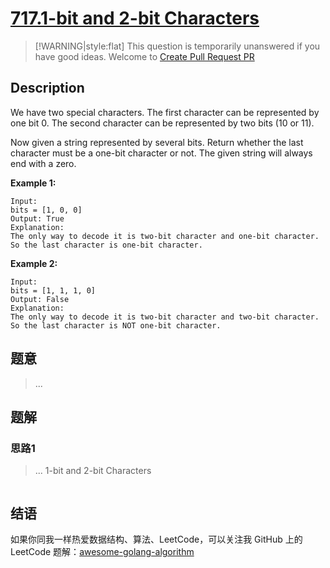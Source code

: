 # [717.1-bit and 2-bit Characters][title]

> [!WARNING|style:flat]
> This question is temporarily unanswered if you have good ideas. Welcome to [Create Pull Request PR](https://github.com/Golang-Solutions/awesome-golang-algorithm)

## Description

We have two special characters. The first character can be represented by one bit 0. The second character can be represented by two bits (10 or 11).

Now given a string represented by several bits. Return whether the last character must be a one-bit character or not. The given string will always end with a zero.

**Example 1:**

```
Input:
bits = [1, 0, 0]
Output: True
Explanation:
The only way to decode it is two-bit character and one-bit character. So the last character is one-bit character.
```

**Example 2:**

```
Input:
bits = [1, 1, 1, 0]
Output: False
Explanation:
The only way to decode it is two-bit character and two-bit character. So the last character is NOT one-bit character.
```

## 题意
> ...

## 题解

### 思路1
> ...
1-bit and 2-bit Characters
```go
```


## 结语

如果你同我一样热爱数据结构、算法、LeetCode，可以关注我 GitHub 上的 LeetCode 题解：[awesome-golang-algorithm][me]

[title]: https://leetcode.com/problems/1-bit-and-2-bit-characters/
[me]: https://github.com/Golang-Solutions/awesome-golang-algorithm
